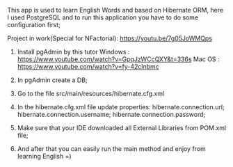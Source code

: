 This app is used to learn English Words and based on Hibernate ORM, here I used PostgreSQL and to run this application you have to do some configuration first;

Project in work(Special for NFactorial): https://youtu.be/7g05JoWMQps

1) Install pgAdmin by this tutor 
    Windows : https://www.youtube.com/watch?v=GpqJzWCcQXY&t=336s
    Mac OS : https://www.youtube.com/watch?v=fy-42clnbmc

2) In pgAdmin create a DB;

3) Go to the file src/main/resources/hibernate.cfg.xml

4) In the hibernate.cfg.xml file update properties:
    hibernate.connection.url;
    hibernate.connection.username;
    hibernate.connection.password;

5) Make sure that your IDE downloaded all External Libraries from POM.xml file;

6) And after that you can easily run the main method and enjoy from learning English =)
